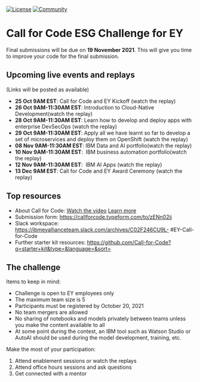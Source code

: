 [![License](https://img.shields.io/badge/License-Apache2-blue.svg)](https://www.apache.org/licenses/LICENSE-2.0) [![Community](https://img.shields.io/badge/Join-Community-blue.svg)](https://developer.ibm.com/callforcode/solutions/projects/get-started/)


# Call for Code ESG Challenge for EY

Final submissions will be due on **19 November 2021**. This will give you time to improve your code for the final submission.

## Upcoming live events and replays 
(Links will be posted as available)

- **25 Oct 9AM EST**: Call for Code and EY Kickoff (watch the replay)
- **26 Oct 9AM-11:30AM EST**: Introduction to Cloud-Native Development(watch the replay)
- **28 Oct 9AM-11:30AM EST**: Learn how to develop and deploy apps with enterprise DevSecOps (watch the replay)
- **29 Oct 9AM-11:30AM EST**: Apply all we have learnt so far to develop a set of microservices and deploy them on OpenShift (watch the replay)
- **08 Nov 9AM-11:30AM EST**: IBM Data and AI portfolio(watch the replay)
- **10 Nov 9AM-11:30AM EST**:  IBM business automation portfolio(watch the replay)
- **12 Nov 9AM-11:30AM EST**:  IBM AI Apps (watch the replay)
- **13 Dec 9AM EST**: Call for Code and EY Award Ceremony (watch the replay)

## Top resources

- About Call for Code: [Watch the video](https://video.ibm.com/channel/23888831/video/7g7kpz) [Learn more](https://developer.ibm.com/callforcode/)
- Submission form: https://callforcode.typeform.com/to/zENn02ij
- Slack workspace: https://ibmeyallianceteam.slack.com/archives/C02F246CU9L- #EY-Call-for-Code
- Further starter kit resources: https://github.com/Call-for-Code?q=starter+kit&type=&language=&sort=

<a name="contest"></a>
## The challenge

Items to keep in mind:
- Challenge is open to EY employees only
- The maximum team size is 5
- Participants must be registered by October 20, 2021
- No team mergers are allowed
- No sharing of notebooks and models privately between teams unless you make the content available to all
- At some point during the contest, an IBM tool such as Watson Studio or AutoAI should be used during the model development, training, etc.

Make the most of your participation:
1. Attend enablement sessions or watch the replays
2. Attend office hours sessions and ask questions
3. Get connected with a mentor
